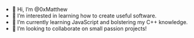 - 👋 Hi, I’m @0xMatthew
- 👀 I’m interested in learning how to create useful software.
- 🌱 I’m currently learning JavaScript and bolstering my C++ knowledge.
- 💞️ I’m looking to collaborate on small passion projects!

<!---
codermanmatthew/codermanmatthew is a ✨ special ✨ repository because its `README.md` (this file) appears on your GitHub profile.
You can click the Preview link to take a look at your changes.
--->
